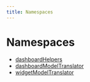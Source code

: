 ```yaml
---
title: Namespaces
---
```


# Namespaces

- [dashboardHelpers](namespace.dashboardHelpers/index.md)
- [dashboardModelTranslator](namespace.dashboardModelTranslator/index.md)
- [widgetModelTranslator](namespace.widgetModelTranslator/index.md)
